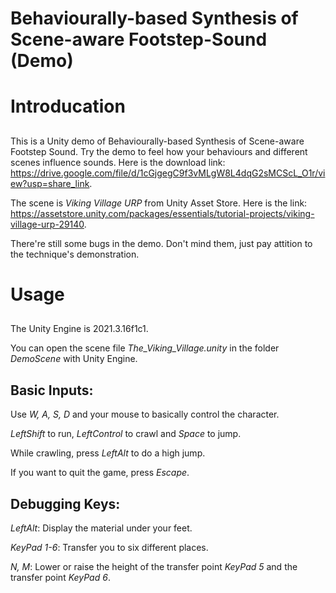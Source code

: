 # Behaviourally-based Synthesis of Scene-aware Footstep-Sound (Demo)
# Introducation
##
  This is a Unity demo of Behaviourally-based Synthesis of Scene-aware Footstep Sound. Try the demo to feel how your behaviours and different scenes influence sounds. Here is the download link: https://drive.google.com/file/d/1cGjgegC9f3vMLgW8L4dqG2sMCScL_O1r/view?usp=share_link.
  
  The scene is *Viking Village URP* from Unity Asset Store. 
  Here is the link: https://assetstore.unity.com/packages/essentials/tutorial-projects/viking-village-urp-29140.

  There're still some bugs in the demo. Don't mind them, just pay attition to the technique's demonstration.
 
# Usage
##
  The Unity Engine is 2021.3.16f1c1.

  You can open the scene file *The_Viking_Village.unity* in the folder *DemoScene* with Unity Engine.
## Basic Inputs:
  Use *W, A, S, D* and your mouse to basically control the character.
  
  *LeftShift* to run, *LeftControl* to crawl and *Space* to jump.

  While crawling, press *LeftAlt* to do a high jump.

  If you want to quit the game, press *Escape*.

## Debugging Keys:

  *LeftAlt*: Display the material under your feet.

  *KeyPad 1-6*: Transfer you to six different places.

  *N, M*: Lower or raise the height of the transfer point *KeyPad 5* and the transfer point *KeyPad 6*.
  

